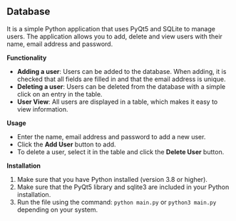 ## Database
It is a simple Python application that uses PyQt5 and SQLite to manage users. The application allows you to add, delete and view users with their name, email address and password.

**Functionality**

- **Adding a user**: Users can be added to the database. When adding, it is checked that all fields are filled in and that the email address is unique.
- **Deleting a user**: Users can be deleted from the database with a simple click on an entry in the table.
- **User View**: All users are displayed in a table, which makes it easy to view information.

**Usage**

- Enter the name, email address and password to add a new user.
- Click the **Add User** button to add.
- To delete a user, select it in the table and click the **Delete User** button.

**Installation**

1. Make sure that you have Python installed (version 3.8 or higher).
2. Make sure that the PyQt5 library and sqlite3 are included in your Python installation.
3. Run the file using the command: `python main.py` or `python3 main.py` depending on your system.

